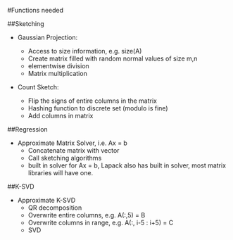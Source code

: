 #Functions needed

##Sketching
* Gaussian Projection:
  * Access to size information, e.g. size(A)
  * Create matrix filled with random normal values of size m,n
  * elementwise division
  * Matrix multiplication

* Count Sketch:
  * Flip the signs of entire columns in the matrix
  * Hashing function to discrete set (modulo is fine)
  * Add columns in matrix

##Regression
* Approximate Matrix Solver, i.e. Ax = b
  * Concatenate matrix with vector
  * Call sketching algorithms
  * built in solver for Ax = b, Lapack also has built in solver, most matrix libraries will have one.

##K-SVD
* Approximate K-SVD
  * QR decomposition
  * Overwrite entire columns, e.g. A(:,5) = B
  * Overwrite columns in range, e.g. A(:, i-5 : i+5) = C
  * SVD

  
